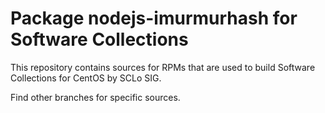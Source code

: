 # Package nodejs-imurmurhash for Software Collections

This repository contains sources for RPMs that are used
to build Software Collections for CentOS by SCLo SIG.

Find other branches for specific sources.
